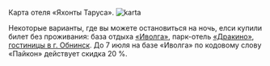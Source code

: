 Карта отеля «Яхонты Таруса».
![karta](https://img-fotki.yandex.ru/get/30086/121639917.dd/0_15da2b_478a407b_orig)

Некоторые варианты, где вы можете остановиться на ночь, елси купили билет без проживания: база отдыха [«Иволга»](http://ivolga-activ.ru/gostinica/), парк-отель [«Дракино»](https://www.drakino.com/about.php), [гостиницы в г. Обнинск](https://www.booking.com/searchresults.ru.html?label=gen173nr-1FCAEoggJCAlhYSDNYBGjCAYgBAZgBIbgBB8gBDdgBAegBAfgBC5ICAXmoAgM&sid=175016c8938db34fd5b0220b15ef2fe3&sb=1&src=index&src_elem=sb&error_url=https%3A%2F%2Fwww.booking.com%2Findex.ru.html%3Flabel%3Dgen173nr-1FCAEoggJCAlhYSDNYBGjCAYgBAZgBIbgBB8gBDdgBAegBAfgBC5ICAXmoAgM%3Bsid%3D175016c8938db34fd5b0220b15ef2fe3%3Bsb_price_type%3Dtotal%26%3B&ss=Обнинск%2C+Калужская+область%2C+Россия&ssne=Грибовка&ssne_untouched=Грибовка&checkin_monthday=22&checkin_month=7&checkin_year=2018&checkout_monthday=23&checkout_month=7&checkout_year=2018&no_rooms=1&group_adults=1&group_children=0&genius_rate=1&from_sf=1&ss_raw=j%2Cybycr&ac_position=0&ac_langcode=ru&dest_id=-2972608&dest_type=city&place_id_lat=55.096901&place_id_lon=36.610298&search_pageview_id=4d842fae8b350052&search_selected=true&search_pageview_id=4d842fae8b350052&ac_suggestion_list_length=3&ac_suggestion_theme_list_length=0). До 7 июля на базе «Иволга» по кодовому слову «Пайкон» действует скидка 20 %.
